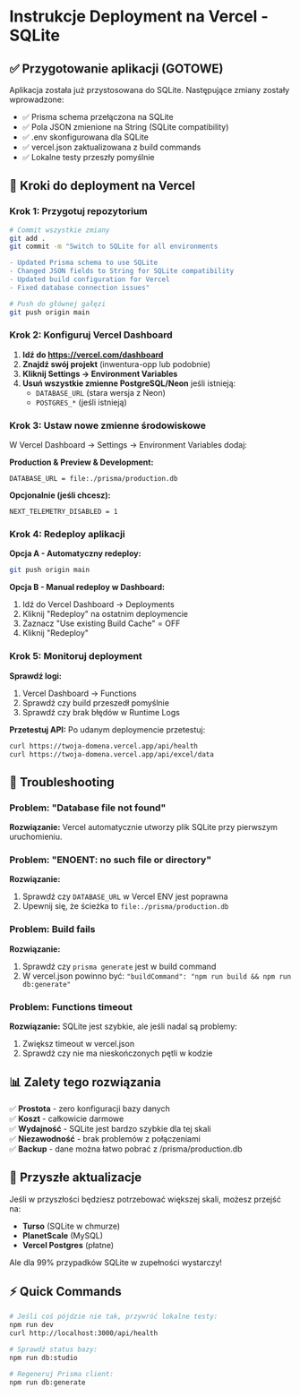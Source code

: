 # Instrukcje Deployment na Vercel - SQLite

## ✅ Przygotowanie aplikacji (GOTOWE)
Aplikacja została już przystosowana do SQLite. Następujące zmiany zostały wprowadzone:

- ✅ Prisma schema przełączona na SQLite
- ✅ Pola JSON zmienione na String (SQLite compatibility)
- ✅ .env skonfigurowana dla SQLite
- ✅ vercel.json zaktualizowana z build commands
- ✅ Lokalne testy przeszły pomyślnie

## 🚀 Kroki do deployment na Vercel

### Krok 1: Przygotuj repozytorium
```bash
# Commit wszystkie zmiany
git add .
git commit -m "Switch to SQLite for all environments

- Updated Prisma schema to use SQLite
- Changed JSON fields to String for SQLite compatibility
- Updated build configuration for Vercel
- Fixed database connection issues"

# Push do głównej gałęzi
git push origin main
```

### Krok 2: Konfiguruj Vercel Dashboard
1. **Idź do https://vercel.com/dashboard**
2. **Znajdź swój projekt** (inwentura-opp lub podobnie)
3. **Kliknij Settings → Environment Variables**
4. **Usuń wszystkie zmienne PostgreSQL/Neon** jeśli istnieją:
   - `DATABASE_URL` (stara wersja z Neon)
   - `POSTGRES_*` (jeśli istnieją)

### Krok 3: Ustaw nowe zmienne środowiskowe
W Vercel Dashboard → Settings → Environment Variables dodaj:

**Production & Preview & Development:**
```
DATABASE_URL = file:./prisma/production.db
```

**Opcjonalnie (jeśli chcesz):**
```
NEXT_TELEMETRY_DISABLED = 1
```

### Krok 4: Redeploy aplikacji
**Opcja A - Automatyczny redeploy:**
```bash
git push origin main
```

**Opcja B - Manual redeploy w Dashboard:**
1. Idź do Vercel Dashboard → Deployments
2. Kliknij "Redeploy" na ostatnim deploymencie
3. Zaznacz "Use existing Build Cache" = OFF
4. Kliknij "Redeploy"

### Krok 5: Monitoruj deployment

**Sprawdź logi:**
1. Vercel Dashboard → Functions
2. Sprawdź czy build przeszedł pomyślnie
3. Sprawdź czy brak błędów w Runtime Logs

**Przetestuj API:**
Po udanym deploymencie przetestuj:
```bash
curl https://twoja-domena.vercel.app/api/health
curl https://twoja-domena.vercel.app/api/excel/data
```

## 🔧 Troubleshooting

### Problem: "Database file not found"
**Rozwiązanie:** Vercel automatycznie utworzy plik SQLite przy pierwszym uruchomieniu.

### Problem: "ENOENT: no such file or directory"
**Rozwiązanie:** 
1. Sprawdź czy `DATABASE_URL` w Vercel ENV jest poprawna
2. Upewnij się, że ścieżka to `file:./prisma/production.db`

### Problem: Build fails
**Rozwiązanie:**
1. Sprawdź czy `prisma generate` jest w build command
2. W vercel.json powinno być: `"buildCommand": "npm run build && npm run db:generate"`

### Problem: Functions timeout
**Rozwiązanie:** SQLite jest szybkie, ale jeśli nadal są problemy:
1. Zwiększ timeout w vercel.json
2. Sprawdź czy nie ma nieskończonych pętli w kodzie

## 📊 Zalety tego rozwiązania

✅ **Prostota** - zero konfiguracji bazy danych  
✅ **Koszt** - całkowicie darmowe  
✅ **Wydajność** - SQLite jest bardzo szybkie dla tej skali  
✅ **Niezawodność** - brak problemów z połączeniami  
✅ **Backup** - dane można łatwo pobrać z /prisma/production.db  

## 🔄 Przyszłe aktualizacje

Jeśli w przyszłości będziesz potrzebować większej skali, możesz przejść na:
- **Turso** (SQLite w chmurze)
- **PlanetScale** (MySQL)
- **Vercel Postgres** (płatne)

Ale dla 99% przypadków SQLite w zupełności wystarczy!

## ⚡ Quick Commands

```bash
# Jeśli coś pójdzie nie tak, przywróć lokalne testy:
npm run dev
curl http://localhost:3000/api/health

# Sprawdź status bazy:
npm run db:studio

# Regeneruj Prisma client:
npm run db:generate
```